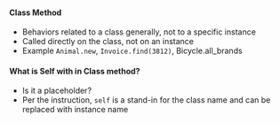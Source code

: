#### Class Method

* Behaviors related to a class generally, not to a specific instance
* Called directly on the class, not on an instance
* Example `Animal.new`, `Invoice.find(3812)`, Bicycle.all_brands

#### What is Self with in Class method?

* Is it a placeholder? 
* Per the instruction, `self` is a stand-in for the class
name and can be replaced with instance name
